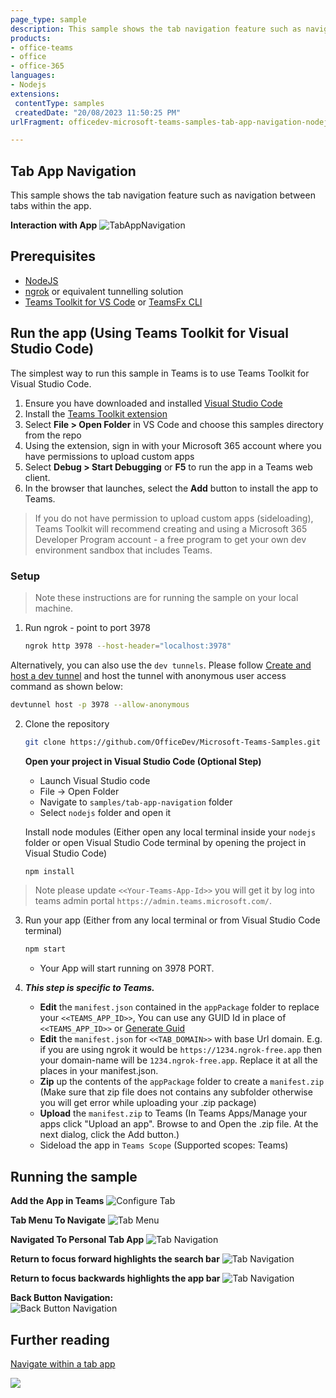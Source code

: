 ```yaml
---
page_type: sample
description: This sample shows the tab navigation feature such as navigation between tabs within the app.
products:
- office-teams
- office
- office-365
languages:
- Nodejs
extensions:
 contentType: samples
 createdDate: "20/08/2023 11:50:25 PM"
urlFragment: officedev-microsoft-teams-samples-tab-app-navigation-nodejs

---
```


## Tab App Navigation

This sample shows the tab navigation feature such as navigation between tabs within the app.

**Interaction with App**
![TabAppNavigation](Images/tab-app-navigation.gif)  
 
## Prerequisites

- [NodeJS](https://nodejs.org/en/)
- [ngrok](https://ngrok.com/) or equivalent tunnelling solution
- [Teams Toolkit for VS Code](https://marketplace.visualstudio.com/items?itemName=TeamsDevApp.ms-teams-vscode-extension) or [TeamsFx CLI](https://learn.microsoft.com/microsoftteams/platform/toolkit/teamsfx-cli?pivots=version-one)

## Run the app (Using Teams Toolkit for Visual Studio Code)

The simplest way to run this sample in Teams is to use Teams Toolkit for Visual Studio Code.

1. Ensure you have downloaded and installed [Visual Studio Code](https://code.visualstudio.com/docs/setup/setup-overview)
1. Install the [Teams Toolkit extension](https://marketplace.visualstudio.com/items?itemName=TeamsDevApp.ms-teams-vscode-extension)
1. Select **File > Open Folder** in VS Code and choose this samples directory from the repo
1. Using the extension, sign in with your Microsoft 365 account where you have permissions to upload custom apps
1. Select **Debug > Start Debugging** or **F5** to run the app in a Teams web client.
1. In the browser that launches, select the **Add** button to install the app to Teams.

> If you do not have permission to upload custom apps (sideloading), Teams Toolkit will recommend creating and using a Microsoft 365 Developer Program account - a free program to get your own dev environment sandbox that includes Teams.

### Setup 
> Note these instructions are for running the sample on your local machine.

1) Run ngrok - point to port 3978

    ```bash
    ngrok http 3978 --host-header="localhost:3978"
    ```
    
  Alternatively, you can also use the `dev tunnels`. Please follow [Create and host a dev tunnel](https://learn.microsoft.com/en-us/azure/developer/dev-tunnels/get-started?tabs=windows) and host the tunnel with anonymous user access command as shown below:

   ```bash
   devtunnel host -p 3978 --allow-anonymous
   ```

2) Clone the repository

    ```bash
    git clone https://github.com/OfficeDev/Microsoft-Teams-Samples.git
    ```

   **Open your project in Visual Studio Code (Optional Step)**

    - Launch Visual Studio code
    - File -> Open Folder
    - Navigate to `samples/tab-app-navigation` folder
    - Select `nodejs` folder and open it

   Install node modules (Either open any local terminal inside your `nodejs` folder or open Visual Studio Code terminal by opening the project in Visual Studio Code)

    ```bash
    npm install
    ```

> Note please update `<<Your-Teams-App-Id>>` you will get it by log into teams admin portal `https://admin.teams.microsoft.com/`.

3) Run your app (Either from any local terminal or from Visual Studio Code terminal)

    ```bash
    npm start
    ```

    - Your App will start running on 3978 PORT.

4) __*This step is specific to Teams.*__
    - **Edit** the `manifest.json` contained in the  `appPackage` folder to replace your `<<TEAMS_APP_ID>>`, You can use any GUID Id in place of `<<TEAMS_APP_ID>>` or [Generate Guid](https://guidgenerator.com/)
    - **Edit** the `manifest.json` for `<<TAB_DOMAIN>>` with base Url domain. E.g. if you are using ngrok it would be `https://1234.ngrok-free.app` then your domain-name will be `1234.ngrok-free.app`. Replace it at all the places in your manifest.json.
    - **Zip** up the contents of the `appPackage` folder to create a `manifest.zip` (Make sure that zip file does not contains any subfolder otherwise you will get error while uploading your .zip package)
    - **Upload** the `manifest.zip` to Teams (In Teams Apps/Manage your apps click "Upload an app". Browse to and Open the .zip file. At the next dialog, click the Add button.)
    - Sideload the app in `Teams Scope` (Supported scopes: Teams)
     
## Running the sample

**Add the App in Teams**
![Configure Tab](Images/2.ConfigureTab.PNG)

**Tab Menu To Navigate**
![Tab Menu](Images/3.Tab-Menu.PNG)

**Navigated To Personal Tab App** 
![Tab Navigation](Images/4.NavigatedToPersonalTabApp.PNG)

**Return to focus forward highlights the search bar** 
![Tab Navigation](Images/5.ReturnToFocusForward.PNG)

**Return to focus backwards highlights the app bar** 
![Tab Navigation](Images/6.ReturnToFocusBackward.PNG)

**Back Button Navigation:**  
![Back Button Navigation ](Images/7.BackButtonNavigation.PNG)


## Further reading
[Navigate within a tab app](https://learn.microsoft.com/en-us/microsoftteams/platform/tabs/how-to/tab-navigation#navigate-between-tabs)


<img src="https://pnptelemetry.azurewebsites.net/microsoft-teams-samples/samples/tab-app-navigation-nodejs" />